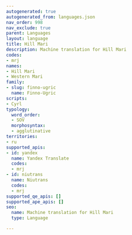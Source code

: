 ```yaml
---
autogenerated: true
autogenerated_from: languages.json
nav_order: 998
nav_exclude: true
parent: Languages
layout: language
title: Hill Mari
description: Machine translation for Hill Mari
codes:
- mrj
names:
- Hill Mari
- Western Mari
family:
- slug: finno-ugric
  name: Finno-Ugric
scripts:
- Cyrl
typology:
  word_order:
  - SOV
  morphosyntax:
  - agglutinative
territories:
- ru
supported_apis:
- id: yandex
  name: Yandex Translate
  codes:
  - mrj
- id: niutrans
  name: Niutrans
  codes:
  - mrj
supported_qe_apis: []
supported_ape_apis: []
seo:
  name: Machine translation for Hill Mari
  type: Language

---
```


